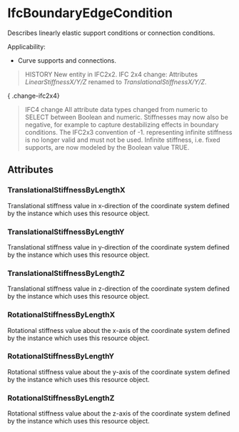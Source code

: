 # IfcBoundaryEdgeCondition

Describes linearly elastic support conditions or connection conditions.
<!-- end of short definition -->


Applicability:

* Curve supports and connections.

> HISTORY New entity in IFC2x2.
> IFC 2x4 change: Attributes _LinearStiffnessX/Y/Z_ renamed to _TranslationalStiffnessX/Y/Z_.

{ .change-ifc2x4}
> IFC4 change All attribute data types changed from numeric to SELECT between Boolean and numeric. Stiffnesses may now also be negative, for example to capture destabilizing effects in boundary conditions. The IFC2x3 convention of -1. representing infinite stiffness is no longer valid and must not be used. Infinite stiffness, i.e. fixed supports, are now modeled by the Boolean value TRUE.

## Attributes

### TranslationalStiffnessByLengthX
Translational stiffness value in x-direction of the coordinate system defined by the instance which uses this resource object.

### TranslationalStiffnessByLengthY
Translational stiffness value in y-direction of the coordinate system defined by the instance which uses this resource object.

### TranslationalStiffnessByLengthZ
Translational stiffness value in z-direction of the coordinate system defined by the instance which uses this resource object.

### RotationalStiffnessByLengthX
Rotational stiffness value about the x-axis of the coordinate system defined by the instance which uses this resource object.

### RotationalStiffnessByLengthY
Rotational stiffness value about the y-axis of the coordinate system defined by the instance which uses this resource object.

### RotationalStiffnessByLengthZ
Rotational stiffness value about the z-axis of the coordinate system defined by the instance which uses this resource object.
